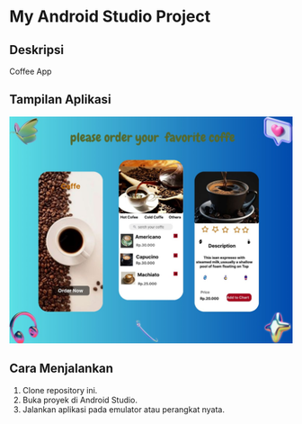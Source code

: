 # My Android Studio Project
 
## Deskripsi
Coffee App

## Tampilan Aplikasi
![Halaman Aplikasi](assets/readme.jpg)

## Cara Menjalankan
1. Clone repository ini.
2. Buka proyek di Android Studio.
3. Jalankan aplikasi pada emulator atau perangkat nyata.
